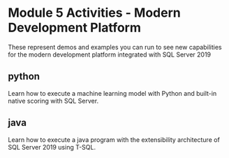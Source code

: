 # Module 5 Activities - Modern Development Platform

These represent demos and examples you can run to see new capabilities for the modern development platform integrated with SQL Server 2019

## python

Learn how to execute a machine learning model with Python and built-in native scoring with SQL Server.

## java

Learn how to execute a java program with the extensibility architecture of SQL Server 2019 using T-SQL.